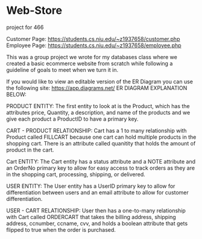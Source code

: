 # Web-Store
project for 466

Customer Page: https://students.cs.niu.edu/~z1937658/customer.php Employee Page: https://students.cs.niu.edu/~z1937658/employee.php

This was a group project we wrote for my databases class where we created a basic ecommerce website from scratch while following a guideline of goals to meet when we turn it in.

If you would like to view an editable version of the ER Diagram you can use the following site: https://app.diagrams.net/
ER DIAGRAM EXPLANATION BELOW:

PRODUCT ENTITY: The first entity to look at is the Product, which has the attributes price, Quantity, a description, and name of the products and we give each product a ProductID to have a primary key.

CART - PRODUCT RELATIONSHIP: Cart has a 1 to many relationship with Product called FILLCART because one cart can hold multiple products in the shopping cart. There is an attribute called quanitity that holds the amount of product in the cart.

Cart ENTITY: The Cart entity has a status attribute and a NOTE attribute and an OrderNo primary key to allow for easy access to track orders as they are in the shopping cart, processing, shipping, or delivered.

USER ENTITY: The User entity has a UserID primary key to allow for differentiation between users and an email attribute to allow for customer differentiation.

USER - CART RELATIONSHIP: User then has a one-to-many relationship with Cart called ORDERCART that takes the billing address, shipping address, ccnumber, ccname, cvv, and holds a boolean attribute that gets flipped to true when the order is purchased.
